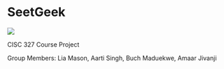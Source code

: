 # SeetGeek

[![](https://github.com/lia-mason/SeetGeek/workflows/Python%20application/badge.svg)]()

CISC 327 Course Project

Group Members: Lia Mason, Aarti Singh, Buch Maduekwe, Amaar Jivanji
